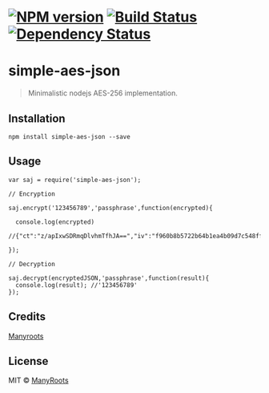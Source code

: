 #  [![NPM version][npm-image]][npm-url] [![Build Status][travis-image]][travis-url] [![Dependency Status][daviddm-url]][daviddm-image]
# simple-aes-json

> Minimalistic nodejs AES-256 implementation.

## Installation

```
npm install simple-aes-json --save
```

## Usage
```
var saj = require('simple-aes-json');

// Encryption

saj.encrypt('123456789','passphrase',function(encrypted){

  console.log(encrypted)
  //{"ct":"z/apIxwSDRmqDlvhmTfhJA==","iv":"f960b8b5722b64b1ea4b09d7c548ffb8","s":"d20cc8ac7b5f31cb"}

});

// Decryption

saj.decrypt(encryptedJSON,'passphrase',function(result){
  console.log(result); //'123456789'
});

```


## Credits
[Manyroots](https://github.com/Manyroots/)

## License

MIT © [ManyRoots](http://www.manyroots.com)


[npm-url]: https://npmjs.org/package/simple-aes-json
[npm-image]: https://badge.fury.io/js/simple-aes-json.svg
[travis-url]: https://travis-ci.org/Manyroots/simple-aes-json
[travis-image]: https://travis-ci.org/Manyroots/simple-aes-json.svg?branch=master
[daviddm-url]: https://david-dm.org/Manyroots/simple-aes-json.svg?theme=shields.io
[daviddm-image]: https://david-dm.org/Manyroots/simple-aes-json
